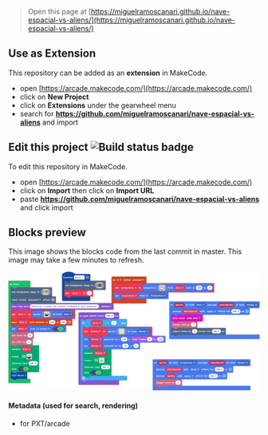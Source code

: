  


> Open this page at [https://miguelramoscanari.github.io/nave-espacial-vs-aliens/](https://miguelramoscanari.github.io/nave-espacial-vs-aliens/)

## Use as Extension

This repository can be added as an **extension** in MakeCode.

* open [https://arcade.makecode.com/](https://arcade.makecode.com/)
* click on **New Project**
* click on **Extensions** under the gearwheel menu
* search for **https://github.com/miguelramoscanari/nave-espacial-vs-aliens** and import

## Edit this project ![Build status badge](https://github.com/miguelramoscanari/nave-espacial-vs-aliens/workflows/MakeCode/badge.svg)

To edit this repository in MakeCode.

* open [https://arcade.makecode.com/](https://arcade.makecode.com/)
* click on **Import** then click on **Import URL**
* paste **https://github.com/miguelramoscanari/nave-espacial-vs-aliens** and click import

## Blocks preview

This image shows the blocks code from the last commit in master.
This image may take a few minutes to refresh.

![A rendered view of the blocks](https://github.com/miguelramoscanari/nave-espacial-vs-aliens/raw/master/.github/makecode/blocks.png)

#### Metadata (used for search, rendering)

* for PXT/arcade
<script src="https://makecode.com/gh-pages-embed.js"></script><script>makeCodeRender("{{ site.makecode.home_url }}", "{{ site.github.owner_name }}/{{ site.github.repository_name }}");</script>
